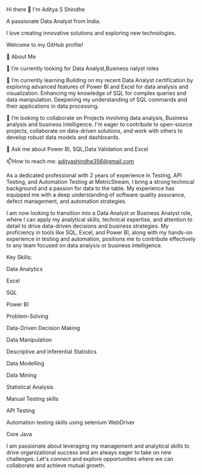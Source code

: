 
Hi there 👋 I'm Aditya S Shindhe

A passionate Data Analyst from India.


I love creating innovative solutions and exploring new technologies.


Welcome to my GitHub profile!


🚀 About Me


🔭 I’m currently looking for Data Analyst,Business nalyst roles

🌱 I’m currently learning Building on my recent Data Analyst certification by exploring advanced features of Power BI and Excel for data analysis and visualization. Enhancing my knowledge of SQL for complex queries and data manipulation. Deepening my understanding of SQL commands and their applications in data processing.

👯 I’m looking to collaborate on Projects involving data analysis, Business analysis and business intelligence. I'm eager to contribute to open-source projects, collaborate on data-driven solutions, and work with others to develop robust data models and dashboards.


💬 Ask me about Power BI, SQL,Data Validation and Excel

📫How to reach me: adityashindhe356@gmail.com



As a dedicated professional with 2 years of experience in Testing, API Testing, and Automation Testing at MetricStream, I bring a strong technical background and a passion for data to the table. My experience has equipped me with a deep understanding of software quality assurance, defect management, and automation strategies.

I am now looking to transition into a Data Analyst or Business Analyst role, where I can apply my analytical skills, technical expertise, and attention to detail to drive data-driven decisions and business strategies. My proficiency in tools like SQL, Excel, and Power BI, along with my hands-on experience in testing and automation, positions me to contribute effectively to any team focused on data analysis or business intelligence.

Key Skills:

Data Analytics

Excel

SQL

Power BI

Problem-Solving

Data-Driven Decision Making

Data Manipulation

Descriptive and Inferential Statistics

Data Modelling

Data Mining

Statistical Analysis

Manual Testing skills

API Testing

Automation testing skills using selenium WebDriver

Core Java

I am passionate about leveraging my management and analytical skills to drive organizational success and am always eager to take on new challenges. Let's connect and explore opportunities where we can collaborate and achieve mutual growth.
